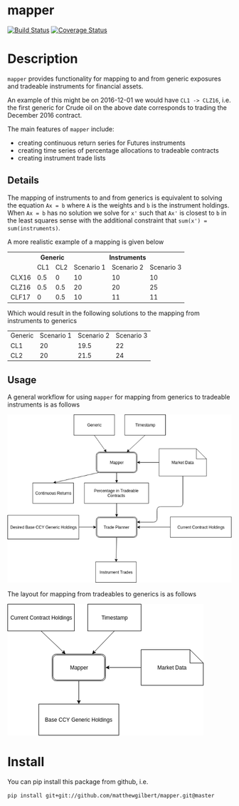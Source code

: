 # mapper
[![Build Status](https://travis-ci.org/matthewgilbert/mapper.svg?branch=master)](https://travis-ci.org/matthewgilbert/mapper)
[![Coverage Status](https://coveralls.io/repos/github/matthewgilbert/mapper/badge.svg?branch=master)](https://coveralls.io/github/matthewgilbert/mapper?branch=master)

# Description

`mapper` provides functionality for mapping to and from generic exposures and
tradeable instruments for financial assets.

An example of this might be on 2016-12-01 we would have `CL1 -> CLZ16`, i.e.
the first generic for Crude oil on the above date corresponds to trading the
December 2016 contract.

The main features of `mapper` include:

- creating continuous return series for Futures instruments
- creating time series of percentage allocations to tradeable contracts
- creating instrument trade lists

## Details

The mapping of instruments to and from generics is equivalent to solving the
equation `Ax = b` where `A` is the weights and `b` is the instrument holdings.
When `Ax = b` has no solution we solve for `x'` such that `Ax'` is closest to
`b` in the least squares sense with the additional constraint that
`sum(x') = sum(instruments)`.

A more realistic example of a mapping is given below

<table>
  <tr>
    <td></td>
    <th colspan="2">Generic</th>
    <th colspan="3" align="center">Instruments</th>
  </tr>
  <tr>
    <td></td>
    <td>CL1</td>
    <td>CL2</td>
    <td>Scenario 1</td>
    <td>Scenario 2</td>
    <td>Scenario 3</td>
  </tr>
  <tr>
    <td>CLX16</td>
    <td>0.5</td>
    <td>0</td>
    <td>10</td>
    <td>10</td>
    <td>10</td>
  </tr>
  <tr>
    <td>CLZ16</td>
    <td>0.5</td>
    <td>0.5</td>
    <td>20</td>
    <td>20</td>
    <td>25</td>
  </tr>
  <tr>
    <td>CLF17</td>
    <td>0</td>
    <td>0.5</td>
    <td>10</td>
    <td>11</td>
    <td>11</td>
  </tr>
</table>

Which would result in the following solutions to the mapping from instruments
to generics

<table>
  <tr>
    <td>Generic</td>
    <td>Scenario 1</td>
    <td>Scenario 2</td>
    <td>Scenario 3</td>
  </tr>
  <tr>
    <td>CL1</td>
    <td>20</td>
    <td>19.5</td>
    <td>22</td>
  </tr>
  <tr>
    <td>CL2</td>
    <td>20</td>
    <td>21.5</td>
    <td>24</td>
  </tr>
</table>

## Usage

A general workflow for using `mapper` for mapping from generics to tradeable
instruments is as follows

![workflow](/mapper.png)

The layout for mapping from tradeables to generics is as follows

![workflow](/mapper2.png)

# Install

You can pip install this package from github, i.e.

```
pip install git+git://github.com/matthewgilbert/mapper.git@master
```
